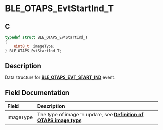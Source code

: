 # BLE_OTAPS_EvtStartInd_T

## C

```c
typedef struct BLE_OTAPS_EvtStartInd_T
{
    uint8_t  imageType;
} BLE_OTAPS_EvtStartInd_T;
```

## Description

Data structure for **[BLE_OTAPS_EVT_START_IND](GUID-63B996F4-CEC1-4B2A-BDE5-37090FBFA514.md)** event.


## Field Documentation

|Field|Description|
|:---|:---|
|imageType|The type of image to update, see **[Definition of OTAPS image type](GUID-351BCC79-803C-4FA0-8AFE-4C26DA2B0FD6.md)**.|
